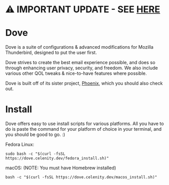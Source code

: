 # ⚠️ **IMPORTANT UPDATE** - SEE [HERE](https://codeberg.org/celenity/Dove/issues/1)

# Dove

Dove is a suite of configurations & advanced modifications for Mozilla Thunderbird, designed to put the user first.

Dove strives to create the best email experience possible, and does so through enhancing user privacy, security, and freedom. We also include various other QOL tweaks & nice-to-have features where possible.

Dove is built off of its sister project, [Phoenix](https://codeberg.org/celenity/Phoenix), which you should also check out.

# Install

Dove offers easy to use install scripts for various platforms. All you have to do is paste the command for your platform of choice in your terminal, and you should be good to go. :)

Fedora Linux:

`sudo bash -c "$(curl -fsSL https://dove.celenity.dev/fedora_install.sh)"`

macOS: (NOTE: You must have Homebrew installed)

`bash -c "$(curl -fsSL https://dove.celenity.dev/macos_install.sh)"`